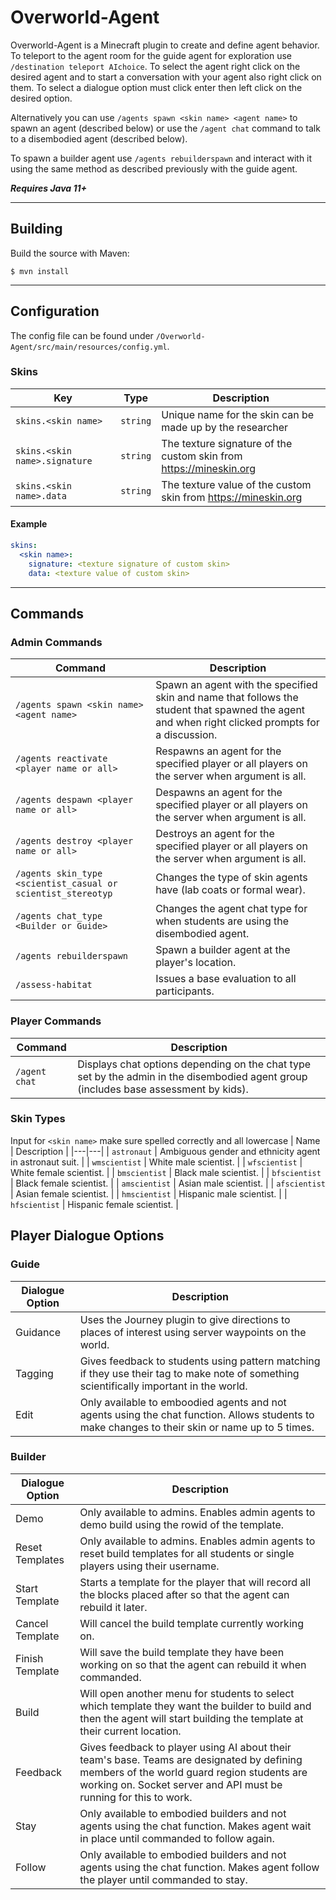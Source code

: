 # Overworld-Agent

Overworld-Agent is a Minecraft plugin to create and define agent behavior. To teleport to the agent room for the guide agent for exploration use `/destination teleport AIchoice`. 
To select the agent right click on the desired agent and to start a conversation with your agent also right click on them. 
To select a dialogue option must click enter then left click on the desired option.

Alternatively you can use `/agents spawn <skin name> <agent name>` to spawn an agent (described below) or use the `/agent chat` command to talk to a disembodied agent (described below).

To spawn a builder agent use `/agents rebuilderspawn` and interact with it using the same method as described previously with the guide agent.

_**Requires Java 11+**_

---

## Building
Build the source with Maven:
```
$ mvn install
```

---

## Configuration
The config file can be found under `/Overworld-Agent/src/main/resources/config.yml`.

### Skins
| Key | Type | Description |
|---|---|---|
|`skins.<skin name>`|`string`|Unique name for the skin can be made up by the researcher|
|`skins.<skin name>.signature`|`string`|The texture signature of the custom skin from https://mineskin.org|
|`skins.<skin name>.data`|`string`|The texture value of the custom skin from https://mineskin.org|


#### Example
```yaml
skins:
  <skin name>:
    signature: <texture signature of custom skin>
    data: <texture value of custom skin>
```
---
## Commands
### Admin Commands
| Command                                                      | Description                                                                                                                                      |
|--------------------------------------------------------------|--------------------------------------------------------------------------------------------------------------------------------------------------|
| `/agents spawn <skin name> <agent name>`                     | Spawn an agent with the specified skin and name that follows the student that spawned the agent and when right clicked prompts for a discussion. |
| `/agents reactivate <player name or all>`                    | Respawns an agent for the specified player or all players on the server when argument is all.                                                    |
| `/agents despawn <player name or all>`                       | Despawns an agent for the specified player or all players on the server when argument is all.                                                    |
| `/agents destroy <player name or all>`                       | Destroys an agent for the specified player or all players on the server when argument is all.                                                    |
| `/agents skin_type <scientist_casual or scientist_stereotyp` | Changes the type of skin agents have (lab coats or formal wear).                                                                                 |
| `/agents chat_type <Builder or Guide>`                       | Changes the agent chat type for when students are using the disembodied agent.                                                                   |
| `/agents rebuilderspawn`                                     | Spawn a builder agent at the player's location.                                                                                                  |
| `/assess-habitat`                                            | Issues a base evaluation to all participants.                                                                                                    |
### Player Commands
| Command       | Description                                                                                       |
|---------------|---------------------------------------------------------------------------------------------------|
| `/agent chat` | Displays chat options depending on the chat type set by the admin in the disembodied agent group (includes base assessment by kids). |

### Skin Types
Input for `<skin name>` make sure spelled correctly and all lowercase
| Name | Description |
|---|---|
| `astronaut` | Ambiguous gender and ethnicity agent in astronaut suit. |
| `wmscientist` | White male scientist. |
| `wfscientist` | White female scientist. |
| `bmscientist` | Black male scientist. |
| `bfscientist` | Black female scientist. |
| `amscientist` | Asian male scientist. |
| `afscientist` | Asian female scientist. |
| `hmscientist` | Hispanic male scientist. |
| `hfscientist` | Hispanic female scientist. |

## Player Dialogue Options
### Guide
| Dialogue Option | Description                                                                                                                                     |
|-----------------|-------------------------------------------------------------------------------------------------------------------------------------------------|
| Guidance        | Uses the Journey plugin to give directions to places of interest using server waypoints on the world.                                           |
| Tagging         | Gives feedback to students using pattern matching if they use their tag to make note of something scientifically important in the world.        |
| Edit            | Only available to emboodied agents and not agents using the chat function. Allows students to make changes to their skin or name up to 5 times. |

### Builder
| Dialogue Option | Description                                                                                                                                                                                                    |
|-----------------|----------------------------------------------------------------------------------------------------------------------------------------------------------------------------------------------------------------|
| Demo            | Only available to admins. Enables admin agents to demo build using the rowid of the template.                                                                                                                  |
| Reset Templates | Only available to admins. Enables admin agents to reset build templates for all students or single players using their username.                                                                               |
| Start Template  | Starts a template for the player that will record all the blocks placed after so that the agent can rebuild it later.                                                                                          |
| Cancel Template | Will cancel the build template currently working on.                                                                                                                                                           |
| Finish Template | Will save the build template they have been working on so that the agent can rebuild it when commanded.                                                                                                        |
| Build           | Will open another menu for students to select which template they want the builder to build and then the agent will start building the template at their current location.                                     |
| Feedback        | Gives feedback to player using AI about their team's base. Teams are designated by defining members of the world guard region students are working on. Socket server and API must be running for this to work. |
| Stay            | Only available to embodied builders and not agents using the chat function. Makes agent wait in place until commanded to follow again.                                                                         |
| Follow          | Only available to embodied builders and not agents using the chat function. Makes agent follow the player until commanded to stay.                                                                             |


